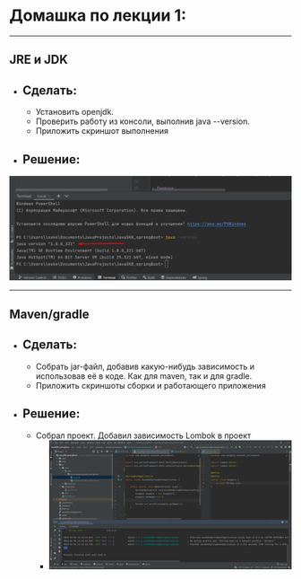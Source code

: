
Домашка по лекции 1:
= 
---
JRE и JDK
-
- Сделать:
  - 
    - Установить openjdk.
    - Проверить работу из консоли, выполнив java --version.
    - Приложить скриншот выполнения

- Решение:
  - 
![](src/screenshots/javaVer.png)

---
Maven/gradle
-
- Сделать:
  -
    - Собрать jar-файл, добавив какую-нибудь зависимость и использовав её в коде. Как для maven, так и для gradle.
    - Приложить скриншоты сборки и работающего приложения

- Решение:
  - 
  - Собрал проект. Добавил зависимость Lombok в проект
    - ![img.png](src/screenshots/img.png)